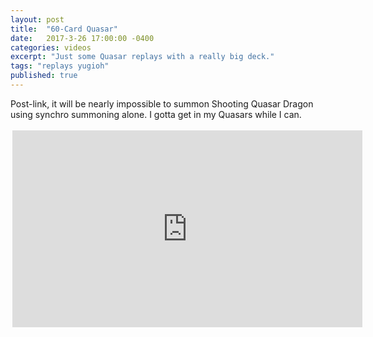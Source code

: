 ```yaml
---
layout: post
title:  "60-Card Quasar"
date:   2017-3-26 17:00:00 -0400
categories: videos
excerpt: "Just some Quasar replays with a really big deck."
tags: "replays yugioh"
published: true
---
```


Post-link, it will be nearly impossible to summon Shooting Quasar Dragon using synchro summoning alone. I gotta get in my Quasars while I can.

<div style="margin:auto;width:560px;padding:3px">

<iframe width="560" height="315" src="https://youtu.be/U4w9xkDH_Rk" frameborder="0" allowfullscreen></iframe>

</div>